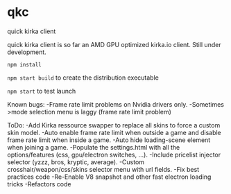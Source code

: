 # qkc
quick kirka client

quick kirka client is so far an AMD GPU optimized kirka.io client. Still under development.

`npm install`

`npm start build` to create the distribution executable

`npm start` to test launch


Known bugs:
-Frame rate limit problems on Nvidia drivers only.
-Sometimes >mode selection menu is laggy (frame rate limit problem)

ToDo:
-Add Kirka ressource swapper to replace all skins to force a custom skin model.
-Auto enable frame rate limit when outside a game and disable frame rate limit when inside a game.
-Auto hide loading-scene element when joining a game.
-Populate the settings.html with all the options/features (css, gpu/electron switches, ...).
-Include pricelist injector selector (yzzz, bros, kryptic, average).
-Custom crosshair/weapon/css/skins selector menu with url fields.
-Fix best practices code
-Re-Enable V8 snapshot and other fast electron loading tricks
-Refactors code
